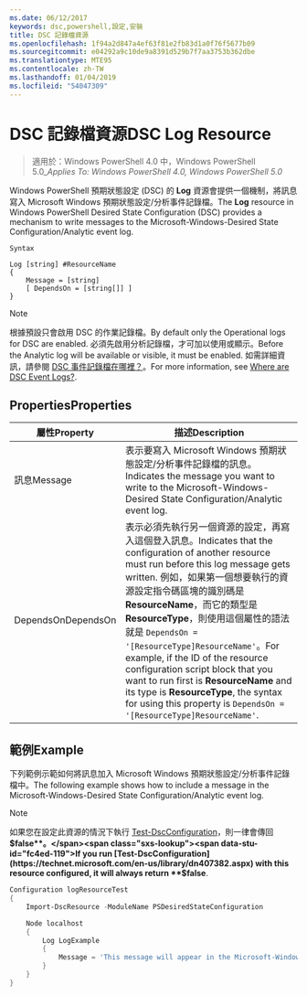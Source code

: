 ```yaml
---
ms.date: 06/12/2017
keywords: dsc,powershell,設定,安裝
title: DSC 記錄檔資源
ms.openlocfilehash: 1f94a2d847a4ef63f81e2fb83d1a0f76f5677b09
ms.sourcegitcommit: e04292a9c10de9a8391d529b7f7aa3753b362dbe
ms.translationtype: MTE95
ms.contentlocale: zh-TW
ms.lasthandoff: 01/04/2019
ms.locfileid: "54047309"
---
```

# <a name="dsc-log-resource"></a><span data-ttu-id="fc4ed-103">DSC 記錄檔資源</span><span class="sxs-lookup"><span data-stu-id="fc4ed-103">DSC Log Resource</span></span>

> <span data-ttu-id="fc4ed-104">適用於：Windows PowerShell 4.0 中，Windows PowerShell 5.0_</span><span class="sxs-lookup"><span data-stu-id="fc4ed-104">_Applies To: Windows PowerShell 4.0, Windows PowerShell 5.0_</span></span>

<span data-ttu-id="fc4ed-105">Windows PowerShell 預期狀態設定 (DSC) 的 __Log__ 資源會提供一個機制，將訊息寫入 Microsoft Windows 預期狀態設定/分析事件記錄檔。</span><span class="sxs-lookup"><span data-stu-id="fc4ed-105">The __Log__ resource in Windows PowerShell Desired State Configuration (DSC) provides a mechanism to write messages to the Microsoft-Windows-Desired State Configuration/Analytic event log.</span></span>

```
Syntax

Log [string] #ResourceName
{
    Message = [string]
    [ DependsOn = [string[]] ]
}
```

> [!NOTE]
> <span data-ttu-id="fc4ed-106">根據預設只會啟用 DSC 的作業記錄檔。</span><span class="sxs-lookup"><span data-stu-id="fc4ed-106">By default only the Operational logs for DSC are enabled.</span></span> <span data-ttu-id="fc4ed-107">必須先啟用分析記錄檔，才可加以使用或顯示。</span><span class="sxs-lookup"><span data-stu-id="fc4ed-107">Before the Analytic log will be available or visible, it must be enabled.</span></span> <span data-ttu-id="fc4ed-108">如需詳細資訊，請參閱 [DSC 事件記錄檔在哪裡？](../../../troubleshooting/troubleshooting.md#where-are-dsc-event-logs)。</span><span class="sxs-lookup"><span data-stu-id="fc4ed-108">For more information, see [Where are DSC Event Logs?](../../../troubleshooting/troubleshooting.md#where-are-dsc-event-logs).</span></span>

## <a name="properties"></a><span data-ttu-id="fc4ed-109">Properties</span><span class="sxs-lookup"><span data-stu-id="fc4ed-109">Properties</span></span>

| <span data-ttu-id="fc4ed-110">屬性</span><span class="sxs-lookup"><span data-stu-id="fc4ed-110">Property</span></span> | <span data-ttu-id="fc4ed-111">描述</span><span class="sxs-lookup"><span data-stu-id="fc4ed-111">Description</span></span> |
| --- | --- |
| <span data-ttu-id="fc4ed-112">訊息</span><span class="sxs-lookup"><span data-stu-id="fc4ed-112">Message</span></span>| <span data-ttu-id="fc4ed-113">表示要寫入 Microsoft Windows 預期狀態設定/分析事件記錄檔的訊息。</span><span class="sxs-lookup"><span data-stu-id="fc4ed-113">Indicates the message you want to write to the Microsoft-Windows-Desired State Configuration/Analytic event log.</span></span>|
| <span data-ttu-id="fc4ed-114">DependsOn</span><span class="sxs-lookup"><span data-stu-id="fc4ed-114">DependsOn</span></span> | <span data-ttu-id="fc4ed-115">表示必須先執行另一個資源的設定，再寫入這個登入訊息。</span><span class="sxs-lookup"><span data-stu-id="fc4ed-115">Indicates that the configuration of another resource must run before this log message gets written.</span></span> <span data-ttu-id="fc4ed-116">例如，如果第一個想要執行的資源設定指令碼區塊的識別碼是 **ResourceName**，而它的類型是 **ResourceType**，則使用這個屬性的語法就是 `DependsOn = '[ResourceType]ResourceName'`。</span><span class="sxs-lookup"><span data-stu-id="fc4ed-116">For example, if the ID of the resource configuration script block that you want to run first is **ResourceName** and its type is **ResourceType**, the syntax for using this property is `DependsOn = '[ResourceType]ResourceName'`.</span></span>|

## <a name="example"></a><span data-ttu-id="fc4ed-117">範例</span><span class="sxs-lookup"><span data-stu-id="fc4ed-117">Example</span></span>

<span data-ttu-id="fc4ed-118">下列範例示範如何將訊息加入 Microsoft Windows 預期狀態設定/分析事件記錄檔中。</span><span class="sxs-lookup"><span data-stu-id="fc4ed-118">The following example shows how to include a message in the Microsoft-Windows-Desired State Configuration/Analytic event log.</span></span>

> [!NOTE]
> <span data-ttu-id="fc4ed-119">如果您在設定此資源的情況下執行 [Test-DscConfiguration](https://technet.microsoft.com/en-us/library/dn407382.aspx)，則一律會傳回 **$false**。</span><span class="sxs-lookup"><span data-stu-id="fc4ed-119">If you run [Test-DscConfiguration](https://technet.microsoft.com/en-us/library/dn407382.aspx) with this resource configured, it will always return **$false**.</span></span>

```powershell
Configuration logResourceTest
{
    Import-DscResource -ModuleName PSDesiredStateConfiguration

    Node localhost
    {
        Log LogExample
        {
            Message = 'This message will appear in the Microsoft-Windows-Desired State Configuration/Analytic event log.'
        }
    }
}
```
